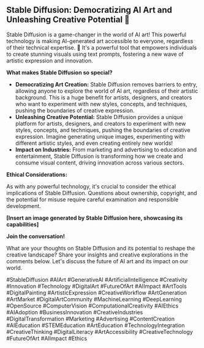 ## Stable Diffusion: Democratizing AI Art and Unleashing Creative Potential 🎨

Stable Diffusion is a game-changer in the world of AI art! This powerful technology is making AI-generated art accessible to everyone, regardless of their technical expertise. 🤯 It's a powerful tool that empowers individuals to create stunning visuals using text prompts, fostering a new wave of artistic expression and innovation.  

**What makes Stable Diffusion so special?**

* **Democratizing Art Creation:** Stable Diffusion removes barriers to entry, allowing anyone to explore the world of AI art, regardless of their artistic background. This is a huge benefit for artists, designers, and creators who want to experiment with new styles, concepts, and techniques, pushing the boundaries of creative expression. 
* **Unleashing Creative Potential:** Stable Diffusion provides a unique platform for artists, designers, and creators to experiment with new styles, concepts, and techniques, pushing the boundaries of creative expression.  Imagine generating unique images, experimenting with different artistic styles, and even creating entirely new worlds! 
* **Impact on Industries:** From marketing and advertising to education and entertainment, Stable Diffusion is transforming how we create and consume visual content, driving innovation across various sectors.  

**Ethical Considerations:**

As with any powerful technology, it's crucial to consider the ethical implications of Stable Diffusion.  Questions about ownership, copyright, and the potential for misuse require careful examination and responsible development. 

**[Insert an image generated by Stable Diffusion here, showcasing its capabilities]**

**Join the conversation!**

What are your thoughts on Stable Diffusion and its potential to reshape the creative landscape?  Share your insights and creative explorations in the comments below. Let's discuss the future of AI art and its impact on our world.

#StableDiffusion #AIArt #GenerativeAI #ArtificialIntelligence #Creativity #Innovation #Technology #DigitalArt #FutureOfArt #AIImpact #ArtTools #DigitalPainting #ArtisticExpression #CreativeWorkflow #ArtGeneration #ArtMarket #DigitalArtCommunity #MachineLearning #DeepLearning #OpenSource #ComputerVision #ComputationalCreativity #AIEthics #AIAdoption #BusinessInnovation #CreativeIndustries #DigitalTransformation #Marketing #Advertising #ContentCreation #AIEducation #STEMEducation #ArtEducation #TechnologyIntegration #CreativeThinking #DigitalLiteracy #ArtAccessibility #CreativeTechnology #FutureOfArt #AIImpact #Ethics